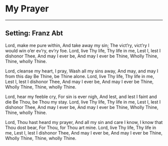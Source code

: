 # My Prayer

***

## Setting: Franz Abt

Lord, make me pure within,
And take away my sin;
The vict’ry, vict’ry I would win
o’er ev’ry, ev’ry foe.
Lord, live Thy life, Thy life in me,
Lest I, lest I dishonor Thee,
And may I ever be,
And may I ever be Thine,
Wholly Thine, Thine, wholly Thine.

Lord, cleanse my heart, I pray,
Wash all my sins away,
And may, and may I from this day
Be Thine, be Thine alone.
Lord, live Thy life, Thy life in me,
Lest I, lest I dishonor Thee,
And may I ever be,
And may I ever be Thine,
Wholly Thine, Thine, wholly Thine.

Lord, hear my feeble cry,
For sin is ever nigh,
And lest, and lest I faint and die
Be Thou, be Thou my stay.
Lord, live Thy life, Thy life in me,
Lest I, lest I dishonor Thee,
And may I ever be,
And may I ever be Thine,
Wholly Thine, Thine, wholly Thine.

Lord, Thou hast heard my prayer,
And all my sin and care I know,
I know that Thou dost bear, 
For Thou, for Thou art mine.
Lord, live Thy life, Thy life in me,
Lest I, lest I dishonor Thee,
And may I ever be,
And may I ever be Thine,
Wholly Thine, Thine, wholly Thine.